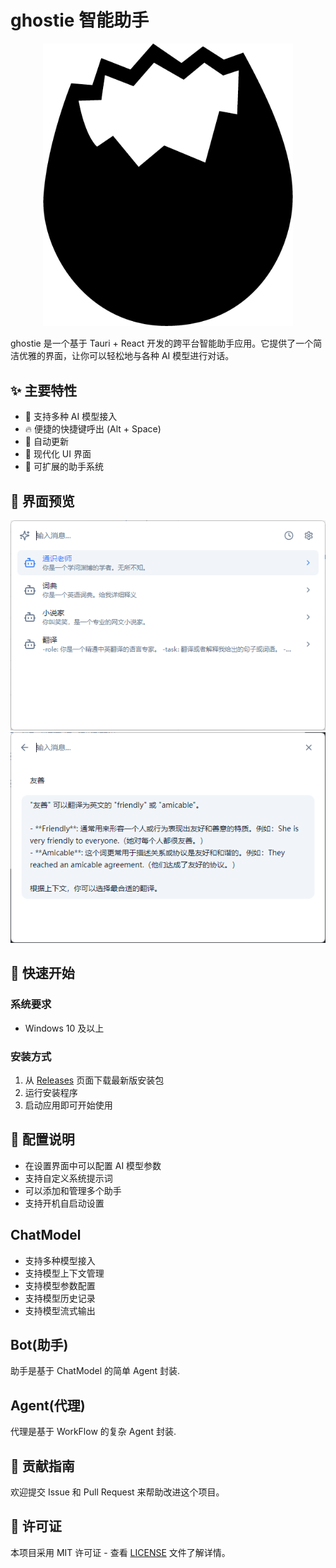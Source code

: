 # ghostie 智能助手

<div align="center">
    <img src="public/icon.png" alt="ghostie Logo" width="400" />
</div>

ghostie 是一个基于 Tauri + React 开发的跨平台智能助手应用。它提供了一个简洁优雅的界面，让你可以轻松地与各种 AI 模型进行对话。

## ✨ 主要特性

- 🤖 支持多种 AI 模型接入
- 🔥 便捷的快捷键呼出 (Alt + Space)
- 🔄 自动更新
- 🎨 现代化 UI 界面
- 🔌 可扩展的助手系统

## 📸 界面预览

<div align="center">
    <img src="docs/image.png" alt="ghostie Logo" width="600"/>
</div>
<div align="center">
    <img src="docs/chat.png" alt="History View" width="600"/>
</div>

## 🚀 快速开始

### 系统要求

- Windows 10 及以上

### 安装方式

1. 从 [Releases](https://github.com/yourusername/ghostie/releases) 页面下载最新版安装包
2. 运行安装程序
3. 启动应用即可开始使用

## 🔧 配置说明

- 在设置界面中可以配置 AI 模型参数
- 支持自定义系统提示词
- 可以添加和管理多个助手
- 支持开机自启动设置

## ChatModel

- 支持多种模型接入
- 支持模型上下文管理
- 支持模型参数配置
- 支持模型历史记录
- 支持模型流式输出

## Bot(助手)

助手是基于 ChatModel 的简单 Agent 封装.

## Agent(代理)

代理是基于 WorkFlow 的复杂 Agent 封装.

## 🤝 贡献指南

欢迎提交 Issue 和 Pull Request 来帮助改进这个项目。

## 📄 许可证

本项目采用 MIT 许可证 - 查看 [LICENSE](LICENSE) 文件了解详情。
